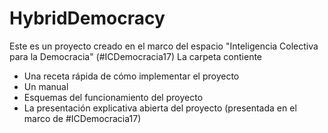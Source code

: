 # HybridDemocracy 

Este es un proyecto creado en el marco del espacio "Inteligencia Colectiva para la Democracia" (#ICDemocracia17)
La carpeta contiente

- Una receta rápida de cómo implementar el proyecto
- Un manual 
- Esquemas del funcionamiento del proyecto
- La presentación explicativa abierta del proyecto (presentada en el marco de #ICDemocracia17) 


